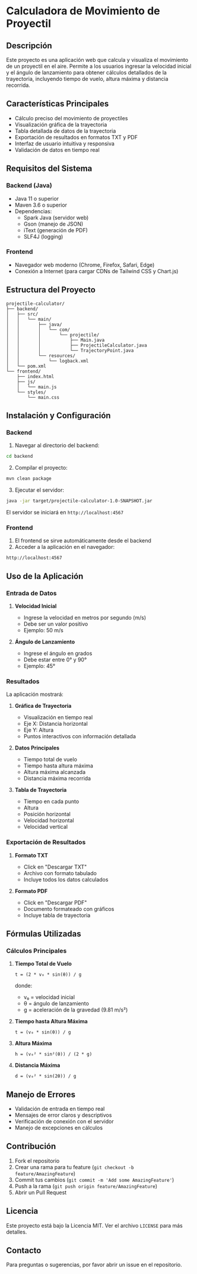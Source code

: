 # Calculadora de Movimiento de Proyectil

## Descripción
Este proyecto es una aplicación web que calcula y visualiza el movimiento de un proyectil en el aire. Permite a los usuarios ingresar la velocidad inicial y el ángulo de lanzamiento para obtener cálculos detallados de la trayectoria, incluyendo tiempo de vuelo, altura máxima y distancia recorrida.

## Características Principales
- Cálculo preciso del movimiento de proyectiles
- Visualización gráfica de la trayectoria
- Tabla detallada de datos de la trayectoria
- Exportación de resultados en formatos TXT y PDF
- Interfaz de usuario intuitiva y responsiva
- Validación de datos en tiempo real

## Requisitos del Sistema

### Backend (Java)
- Java 11 o superior
- Maven 3.6 o superior
- Dependencias:
  - Spark Java (servidor web)
  - Gson (manejo de JSON)
  - iText (generación de PDF)
  - SLF4J (logging)

### Frontend
- Navegador web moderno (Chrome, Firefox, Safari, Edge)
- Conexión a Internet (para cargar CDNs de Tailwind CSS y Chart.js)

## Estructura del Proyecto
```
projectile-calculator/
├── backend/
│   ├── src/
│   │   └── main/
│   │       ├── java/
│   │       │   └── com/
│   │       │       └── projectile/
│   │       │           ├── Main.java
│   │       │           ├── ProjectileCalculator.java
│   │       │           └── TrajectoryPoint.java
│   │       └── resources/
│   │           └── logback.xml
│   └── pom.xml
└── frontend/
    ├── index.html
    ├── js/
    │   └── main.js
    └── styles/
        └── main.css
```

## Instalación y Configuración

### Backend
1. Navegar al directorio del backend:
```bash
cd backend
```

2. Compilar el proyecto:
```bash
mvn clean package
```

3. Ejecutar el servidor:
```bash
java -jar target/projectile-calculator-1.0-SNAPSHOT.jar
```

El servidor se iniciará en `http://localhost:4567`

### Frontend
1. El frontend se sirve automáticamente desde el backend
2. Acceder a la aplicación en el navegador:
```
http://localhost:4567
```

## Uso de la Aplicación

### Entrada de Datos
1. **Velocidad Inicial**
   - Ingrese la velocidad en metros por segundo (m/s)
   - Debe ser un valor positivo
   - Ejemplo: 50 m/s

2. **Ángulo de Lanzamiento**
   - Ingrese el ángulo en grados
   - Debe estar entre 0° y 90°
   - Ejemplo: 45°

### Resultados
La aplicación mostrará:
1. **Gráfica de Trayectoria**
   - Visualización en tiempo real
   - Eje X: Distancia horizontal
   - Eje Y: Altura
   - Puntos interactivos con información detallada

2. **Datos Principales**
   - Tiempo total de vuelo
   - Tiempo hasta altura máxima
   - Altura máxima alcanzada
   - Distancia máxima recorrida

3. **Tabla de Trayectoria**
   - Tiempo en cada punto
   - Altura
   - Posición horizontal
   - Velocidad horizontal
   - Velocidad vertical

### Exportación de Resultados
1. **Formato TXT**
   - Click en "Descargar TXT"
   - Archivo con formato tabulado
   - Incluye todos los datos calculados

2. **Formato PDF**
   - Click en "Descargar PDF"
   - Documento formateado con gráficos
   - Incluye tabla de trayectoria

## Fórmulas Utilizadas

### Cálculos Principales
1. **Tiempo Total de Vuelo**
   ```
   t = (2 * v₀ * sin(θ)) / g
   ```
   donde:
   - v₀ = velocidad inicial
   - θ = ángulo de lanzamiento
   - g = aceleración de la gravedad (9.81 m/s²)

2. **Tiempo hasta Altura Máxima**
   ```
   t = (v₀ * sin(θ)) / g
   ```

3. **Altura Máxima**
   ```
   h = (v₀² * sin²(θ)) / (2 * g)
   ```

4. **Distancia Máxima**
   ```
   d = (v₀² * sin(2θ)) / g
   ```

## Manejo de Errores
- Validación de entrada en tiempo real
- Mensajes de error claros y descriptivos
- Verificación de conexión con el servidor
- Manejo de excepciones en cálculos

## Contribución
1. Fork el repositorio
2. Crear una rama para tu feature (`git checkout -b feature/AmazingFeature`)
3. Commit tus cambios (`git commit -m 'Add some AmazingFeature'`)
4. Push a la rama (`git push origin feature/AmazingFeature`)
5. Abrir un Pull Request

## Licencia
Este proyecto está bajo la Licencia MIT. Ver el archivo `LICENSE` para más detalles.

## Contacto
Para preguntas o sugerencias, por favor abrir un issue en el repositorio. 